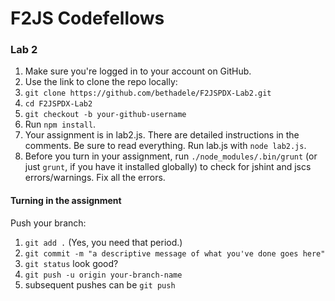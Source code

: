 # F2JS Codefellows

### Lab 2

1. Make sure you're logged in to your account on GitHub.
2. Use the link to clone the repo locally:
3. `git clone https://github.com/bethadele/F2JSPDX-Lab2.git`
6. `cd F2JSPDX-Lab2`
7. `git checkout -b your-github-username`
7. Run `npm install`.
8. Your assignment is in lab2.js. There are detailed instructions in the
comments. Be sure to read everything. Run lab.js with `node lab2.js`.
9. Before you turn in your assignment, run `./node_modules/.bin/grunt` (or just `grunt`, if you have it installed globally) to check for jshint and jscs errors/warnings. Fix all the errors.

#### Turning in the assignment
Push your branch:

1. `git add .`  (Yes, you need that period.)
4. `git commit -m "a descriptive message of what you've done goes here"`
5. `git status` look good?
6. `git push -u origin your-branch-name`
7. subsequent pushes can be `git push`
